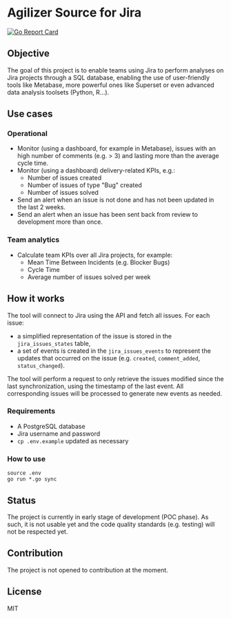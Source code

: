 # Agilizer Source for Jira

[![Go Report Card](https://goreportcard.com/badge/github.com/rchampourlier/agilizer-source-jira)](https://goreportcard.com/report/github.com/rchampourlier/agilizer-source-jira)

## Objective

The goal of this project is to enable teams using Jira to perform analyses on Jira projects through a SQL database, enabling the use of user-friendly tools like Metabase, more powerful ones like Superset or even advanced data analysis toolsets (Python, R...).

## Use cases

### Operational

- Monitor (using a dashboard, for example in Metabase), issues with an high number of comments (e.g. > 3) and lasting more than the average cycle time.
- Monitor (using a dashboard) delivery-related KPIs, e.g.:
  - Number of issues created
  - Number of issues of type "Bug" created
  - Number of issues solved
- Send an alert when an issue is not done and has not been updated in the last 2 weeks.
- Send an alert when an issue has been sent back from review to development more than once.

### Team analytics

- Calculate team KPIs over all Jira projects, for example:
  - Mean Time Between Incidents (e.g. Blocker Bugs)
  - Cycle Time
  - Average number of issues solved per week 

## How it works

The tool will connect to Jira using the API and fetch all issues. For each issue:

- a simplified representation of the issue is stored in the `jira_issues_states` table,
- a set of events is created in the `jira_issues_events` to represent the updates that occurred on the issue (e.g. `created`, `comment_added`, `status_changed`).

The tool will perform a request to only retrieve the issues modified since the last synchronization, using the timestamp of the last event. All corresponding issues will be processed to generate new events as needed.

### Requirements

- A PostgreSQL database
- Jira username and password
- `cp .env.example` updated as necessary

### How to use

```
source .env
go run *.go sync
```

## Status

The project is currently in early stage of development (POC phase). As such, it is not usable yet and the code quality standards (e.g. testing) will not be respected yet.

## Contribution

The project is not opened to contribution at the moment.

## License

MIT

